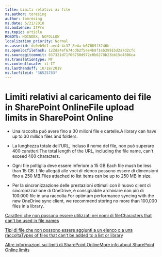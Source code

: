 ```yaml
---
title: Limiti relativi ai file
ms.author: toresing
author: tomresing
ms.date: 5/21/2018
ms.audience: ITPro
ms.topic: article
ROBOTS: NOINDEX, NOFOLLOW
localization_priority: Normal
ms.assetid: dc0eb9d1-aec4-4c37-8e4a-b67089f3246b
ms.openlocfilehash: 122da4ef674cdb2f5ae4b8f1eb3991bd2a7d2cfc
ms.sourcegitcommit: 037331d71f06750d972c0b6278b23bb15c4806ca
ms.translationtype: MT
ms.contentlocale: it-IT
ms.lasthandoff: 10/18/2019
ms.locfileid: "36525783"
---
```

# <a name="file-upload-limits-in-sharepoint-online"></a><span data-ttu-id="2db1b-102">Limiti relativi al caricamento dei file in SharePoint Online</span><span class="sxs-lookup"><span data-stu-id="2db1b-102">File upload limits in SharePoint Online</span></span>

- <span data-ttu-id="2db1b-103">Una raccolta può avere fino a 30 milioni file e cartelle.</span><span class="sxs-lookup"><span data-stu-id="2db1b-103">A library can have up to 30 million files and folders.</span></span>
    
- <span data-ttu-id="2db1b-104">La lunghezza totale dell'URL, incluso il nome del file, non può superare 400 caratteri.</span><span class="sxs-lookup"><span data-stu-id="2db1b-104">The total length of the URL, including the file name, can't exceed 400 characters.</span></span>
    
- <span data-ttu-id="2db1b-105">Ogni file poltiglia deve essere inferiore a 15 GB.</span><span class="sxs-lookup"><span data-stu-id="2db1b-105">Each file mush be less than 15 GB.</span></span> <span data-ttu-id="2db1b-106">I file allegati alle voci di elenco possono essere di dimensioni fino a 250 MB.</span><span class="sxs-lookup"><span data-stu-id="2db1b-106">Files attached to list items can be up to 250 MB in size.</span></span>
    
- <span data-ttu-id="2db1b-107">Per la sincronizzazione delle prestazioni ottimali con il nuovo client di sincronizzazione di OneDrive, è consigliabile archiviare non più di 100.000 file in una raccolta.</span><span class="sxs-lookup"><span data-stu-id="2db1b-107">For optimum performance syncing with the new OneDrive sync client, we recommend storing no more than 100,000 files in a library.</span></span> 
    
[<span data-ttu-id="2db1b-108">Caratteri che non possono essere utilizzati nei nomi di file</span><span class="sxs-lookup"><span data-stu-id="2db1b-108">Characters that can't be used in file names</span></span>](https://go.microsoft.com/fwlink/?linkid=866430)
  
[<span data-ttu-id="2db1b-109">Tipi di file che non possono essere aggiunti a un elenco o a una raccolta</span><span class="sxs-lookup"><span data-stu-id="2db1b-109">Types of files that can't be added to a list or library</span></span>](https://go.microsoft.com/fwlink/?linkid=273757)
  
[<span data-ttu-id="2db1b-110">Altre informazioni sui limiti di SharePoint Online</span><span class="sxs-lookup"><span data-stu-id="2db1b-110">More info about SharePoint Online limits</span></span>](https://go.microsoft.com/fwlink/?linkid=271273)
  

